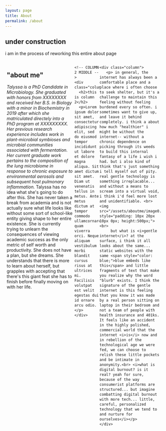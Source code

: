 ```yaml
---
layout: page
title: About
permalink: /about
---
```

<html>
  <div class="additional-content">
    <h2>under construction</h2>
    <p>i am in the process of reworking this entire about page</p>
  </div>
<head>
  <meta charset="UTF-8">
  <style>
    /* Define the layout of the three columns */
    .container {
      display: flex;
      flex-direction: row;
      max-width: 100%;
      margin: 0 auto;
    }
    .column {
      flex: 1;
      padding: 5px;
      box-sizing: border-box;
    }
    /* Style the columns */
    .column:nth-child(1) {
    }
    .column:nth-child(2) {
    }
    .column:nth-child(3) {
    }
  </style>
</head>
<body>
  
  <!-- COLUMN 1 LEFT -->
  <div class="container">
    <div class="column">
      <h2>"about me"</h2>
      <p><i>Talyssa is a PhD Candidate in Microbiology. She graduated with honors from XXXXXXXX and received her B.S. in Biology with a minor in Biochemistry in 2019 after which she matriculated directely into a PhD program at XXXXXXXXX. Her previous research experience includes work in plant-microbial symbioses and microbial communities associated with fermentation. Her current graduate work pertains to the composition of the lung microbiome in response to chronic exposure to environmental aerosols and subsequent host pulmonary inflammation.</i> Talyssa has no idea what she's going to do after this. She has never taken a break from academia and is not actually sure what life looks like without some sort of school-like entity giving shape to her entire existence. She is currently trying to unlearn the consequences of viewing academic success as the only metric of self worth and productivity. She does not have a plan, but she dreams. She understands that there is more to learn about herself, but grapples with accepting that there's this giant feat she has to finish before finally moving on with her life.</p>
    </div>
    
    <!-- COLUMN 2 MIDDLE -->
    <div class="column">
      <h2>this is column 2</h2>
      <p>Lorem ipsum dolor sit amet, consectetur adipiscing elit, sed do eiusmod tempor incididunt ut labore et dolore magna aliqua. Sit amet dictum sit amet. Diam ut venenatis tellus in metus. Ante metus dictum at tempor commodo ullamcornare quam viverra orci. Neque aliquam vestibulum morbi blandit cursus risus at ultrices mi. Facilisis volutpat est velit egestas dui id ornare arcu odio.</p>
    </div>
    
   <!-- COLUMN 3 RIGHT -->
    <div class="column">
       <p> in general, the internet has always been a comfortable place and a place where i often choose to seek shelter, but it's a challenge to maintain this feeling without feeling burdened every so often. i sometimes want to give up, and leave it behind completely. i think a about how much "healthier" i might be without the internet-- without a chronic dependence on picking through its weeds to build this internal fantasy of a life i wish i had. but i also kind of think that's just something i tell myself out of pity. real gentle technology is something irreplacable... and without a means to scream into a virtual void, i think i'd feel more lost and unidentifiable. <br> <img src="/assets/aboutme/image0.png" style="padding: 10px 20px 10px 0px; height:500px;"><br>
         but what is <i>gentle internet</i>? at the surface, i think it all looks about the same... static websites with the same <span style="color: blue;">blue embeds like this</span> and little fragments of text that make you realize why the word "blurb" exists. I think the signature of the gentle internet is this feeling that you know it was made by a real person sitting on laptop in their bedroom and not a team of people with health insurance and 401ks. It feels like an accident in the highly polished, commercial world that the internet <i>is</i> now and in rebellion of the technological age we were fed, we can choose to relish these little pockets and be intimate in anonymity.<br> <i>what is digital burnout? is it real? yeah for sure, because of the way consumerist platforms are structured... but imagine combatting digital burnout with more tech... little, careful, personalized technology that we tend to and nurture for ourselves</i></p>
    </div>
  </div>
</body>
</html>
